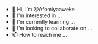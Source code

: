 - 👋 Hi, I’m @Afomiyaaweke
- 👀 I’m interested in ...
- 🌱 I’m currently learning ...
- 💞️ I’m looking to collaborate on ...
- 📫 How to reach me ...

<!---
Afomiyaaweke/Afomiyaaweke is a ✨ special ✨ repository because its `README.md` (this file) appears on your GitHub profile.
You can click the Preview link to take a look at your changes.
--->
